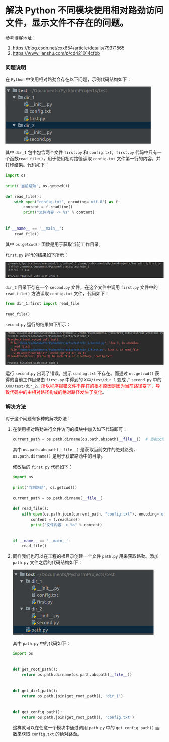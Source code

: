 # 解决 Python 不同模块使用相对路劲访问文件，显示文件不存在的问题。

参考博客地址：

1. <https://blog.csdn.net/cxx654/article/details/79371565>
2. <https://www.jianshu.com/p/cd421014cfbb>

### 问题说明

在 `Python` 中使用相对路劲会存在以下问题，示例代码结构如下：

![1558571761133](assets/1558571761133.png)

其中 `dir_1` 包中包含两个文件 `first.py` 和 `config.txt`，`first.py` 代码中只有一个函数`read_file()`，用于使用相对路径读取 `config.txt` 文件第一行的内容，并打印结果。代码如下：

```python
import os

print('当前路劲', os.getcwd())

def read_file():
    with open("config.txt", encoding='utf-8') as f:
        content = f.readline()
        print("文件内容 -> %s" % content)


if __name__ == '__main__':
    read_file()

```

其中 `os.getcwd()` 函数是用于获取当前工作目录。

`first.py` 运行的结果如下所示：

![1558572346452](assets/1558572346452.png)

`dir_2` 目录下存在一个 `second.py` 文件，在这个文件中调用 `first.py` 文件中的 `read_file()` 方法读取 `config.txt` 文件，代码如下：

```python
from dir_1.first import read_file

read_file()

```

`second.py` 运行的结果如下所示：

![1558572513506](assets/1558572513506.png)

运行 `second.py` 出现了错误，提示 `config.txt` 不存在。而通过 `os.getcwd()` 获得的当前工作目录由 `first.py` 中得到的 `XXX/test/dir_1` 变成了 `second.py` 中的 `XXX/test/dir_2`。<font color='red'>所以程序报错文件不存在的根本原因是因为当前路径变了，导致代码中的由相对路径构成的绝对路径发生了变化</font>。



### 解决方法

对于这个问题有多种的解决办法：

1. 在使用相对路劲进行文件访问的模块中加入如下代码即可：

   ```python
   current_path = os.path.dirname(os.path.abspath(__file__))  # 当前文件的绝对路劲,获取当前文件上一层目录
   ```

   其中 `os.path.abspath(__file__)` 是获取当前文件的绝对路劲，`os.path.dirname()` 是用于获取路劲中的目录。

   修改后的 `first.py` 代码如下：

   ```python
   import os
   
   print('当前路劲', os.getcwd())
   
   current_path = os.path.dirname(__file__)
   
   def read_file():
       with open(os.path.join(current_path, "config.txt"), encoding='utf-8') as f:
           content = f.readline()
           print("文件内容 -> %s" % content)
   
   
   if __name__ == '__main__':
       read_file()
   
   ```

2. 同样我们也可以在工程的根目录创建一个文件 `path.py` 用来获取路劲。添加 `path.py` 文件之后的代码结构如下：

   ![1558573950124](assets/1558573950124.png)

   其中 `path.py` 中的代码如下：

   ```python
   import os
   
   
   def get_root_path():
       return os.path.dirname(os.path.abspath(__file__))
   
   
   def get_dir1_path():
       return os.path.join(get_root_path(), 'dir_1')
   
   
   def get_config_path():
       return os.path.join(get_root_path(), 'config.txt')
   
   ```

   这样就可以在任意一个模块中通过调用 `path.py` 中的 `get_config_path()` 函数来获取 `config.txt` 的绝对路劲。